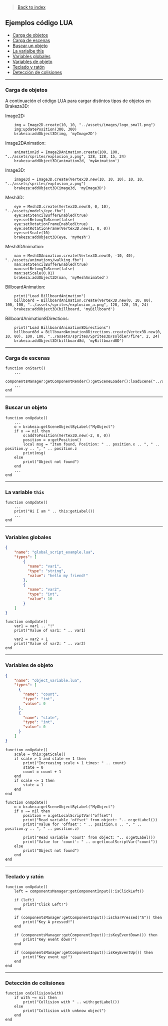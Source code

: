 > [Back to index](https://github.com/rzeronte/brakeza3d/blob/master/doc/00-index.md)

## Ejemplos código LUA

- [Carga de objetos](#carga-de-objetos)
- [Carga de escenas](#carga-de-escenas)
- [Buscar un objeto](#buscar-un-objeto)
- [La varialbe this](#la-variable-this)
- [Variables globales](#variables-globales)
- [Variables de objeto](#variables-de-objeto)
- [Teclado y ratón](#variables-de-objeto)
- [Detección de colisiones](#detección-de-colisiones)

---

### Carga de objetos

A continuación el código LUA para cargar distintos tipos de objetos en Brakeza3D:

Image2D:
```
    img = Image2D.create(10, 10, "../assets/images/logo_small.png")
    img:updatePosition(300, 300)
    brakeza:addObject3D(img, 'myImage2D')
```

Image2DAnimation:
```
    animation2d = Image2DAnimation.create(100, 100, "../assets/sprites/explosion_a.png", 128, 128, 15, 24)
    brakeza:addObject3D(animation2d, 'myAnimation')
```

Image3D:
```
    image3d = Image3D.create(Vertex3D.new(10, 10, 10), 10, 10, "../assets/sprites/explosion_a.png")
    brakeza:addObject3D(image3d, 'myImage3D')
```

Mesh3D:
```
    eye = Mesh3D.create(Vertex3D.new(0, 0, 10), "../assets/models/eye.fbx")
    eye:setStencilBufferEnabled(true)
    eye:setBelongToScene(false)
    eye:setRotationFrameEnabled(true)
    eye:setRotationFrame(Vertex3D.new(1, 0, 0))
    eye:setScale(10)
    brakeza:addObject3D(eye, 'myMesh')
```
Mesh3DAnimation:
```
    man = Mesh3DAnimation.create(Vertex3D.new(0, -10, 40), "../assets/animations/walking.fbx")
    man:setStencilBufferEnabled(true)
    man:setBelongToScene(false)
    man:setScale(0.01)
    brakeza:addObject3D(man, 'myMeshAnimated')
```

BillboardAnimation:
```
    print("Load BillboardAnimation")
    billboard = BillboardAnimation.create(Vertex3D.new(0, 10, 80), 100, 100, "../assets/sprites/explosion_a.png", 128, 128, 15, 24)
    brakeza:addObject3D(billboard, 'myBillboard')
```

BillboardAnimation8Directions:
```
    print("Load BillboardAnimation8Directions")
    billboard8d = BillboardAnimation8Directions.create(Vertex3D.new(0, 10, 80), 100, 100, "../assets/sprites/Sprites3D/soldier/fire", 2, 24)
    brakeza:addObject3D(billboard8d, 'myBillboard8D')
```

---

### Carga de escenas

```
function onStart()
    ...
    componentsManager:getComponentRender():getSceneLoader():loadScene("../scenes/scene_example.json")
    ...
end
```

---

### Buscar un objeto

```
function onUpdate()
    ...
	o = brakeza:getSceneObjectByLabel("MyObject")
	if o ~= nil then
	    o:addToPosition(Vertex3D.new(-2, 0, 0))
	    position = o:getPosition()
	    local msg = "Item found, Position: " .. position.x .. ", " .. position.y .. ", " .. position.z
        print(msg)
    else
        print("Object not found")
	end
    ...
end
```

---

### La variable ``this``

```
function onUpdate()
    ...
    print("Hi I am " .. this:getLabel())
    ...
end
```

---

### Variables globales

```json
{
	"name":	"global_script_example.lua",
	"types": [
        {
          "name": "var1",
          "type": "string",
          "value": "hello my friend!"
        },
        {
          "name": "var2",
          "type": "int",
          "value": 10
        }      
    ]
}

```

```
function onUpdate()
    var1 = var1 .. "!"
    print("Value of var1: " .. var1)

    var2 = var2 + 1
    print("Value of var2: " .. var2)
end

```

---

### Variables de objeto

```json
{
	"name":	"object_variable.lua",
	"types": [
      {
        "name":	"count",
        "type":	"int",
        "value": 0
      },
      {
        "name":	"state",
        "type":	"int",
        "value": 0
      }
    ]
}

```

```
function onUpdate()
    scale = this:getScale()
    if scale > 1 and state == 1 then
        print("Increasing scale > 1 times: " .. count)
        state = 0
        count = count + 1
    end
    if scale <= 1 then
        state = 1
    end
end

```

```
function onUpdate()
    o = brakeza:getSceneObjectByLabel("MyObject")
    if o ~= nil then
	    position = o:getLocalScriptVar("offset")
	    print("Read variable 'offset' from object: ".. o:getLabel())
	    print("Value for 'offset': " .. position.x .. ", " .. position.y .. ", " .. position.z)
	    
	    print("Read variable 'count' from object: ".. o:getLabel())
	    print("Value for 'count': " .. o:getLocalScriptVar("count"))
    else
        print("Object not found")
    end
end
```

---

### Teclado y ratón

```
function onUpdate()
    left = componentsManager:getComponentInput():isClickLeft()
    
    if (left)
        print("Click Left!")
    end
    
    if (componentsManager:getComponentInput():isCharPressed("A")) then
        print("Key A pressed!")
    end
    
    if (componentsManager:getComponentInput():isKeyEventDown()) then
        print("Key event down!")
    end
    
    if (componentsManager:getComponentInput():isKeyEventUp()) then
        print("Key event up!")
    end
end

```

---

### Detección de colisiones

```
function onCollision(with)
    if with ~= nil then
        print("Collision with " .. with:getLabel())
    else
        print("Collision with unknow object")
    end
end